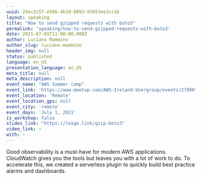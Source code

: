 ```yaml
---
uuid: 29ac2c57-e586-4b10-8893-97653ee3cc16
layout: speaking
title: "How to send gzipped requests with boto3"
permalink: 'speaking/how-to-send-gzipped-requests-with-boto3'
date: 2021-07-01T11:00:00.000Z
author: Luciano Mammino
author_slug: luciano-mammino
header_img: null
status: published
language: en_US
presentation_language: en_US
meta_title: null
meta_description: null
event_name: "AWS Summer camp"
event_link: 'https://www.meetup.com/AWS-Ireland-Usergroup/events/279067180/'
event_location: 'Remote'
event_location_gps: null
event_city: 'remote'
event_days: 'July 1, 2021'
is_workshop: false
slides_link: "https://loige.link/gzip-boto3"
video_link: ~
with: ~
---
```


Good observability is a must-have for modern AWS applications. CloudWatch gives you the tools but leaves you with a lot of work to do. To accelerate this, we created a serverless plugin to quickly build best practice alarms and dashboards.
